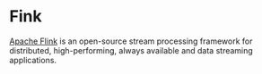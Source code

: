 # Fink

[Apache Flink](https://nightlies.apache.org/flink/flink-docs-release-1.15/docs/dev/) is an open-source stream processing framework for distributed, high-performing, always available and data streaming applications.
